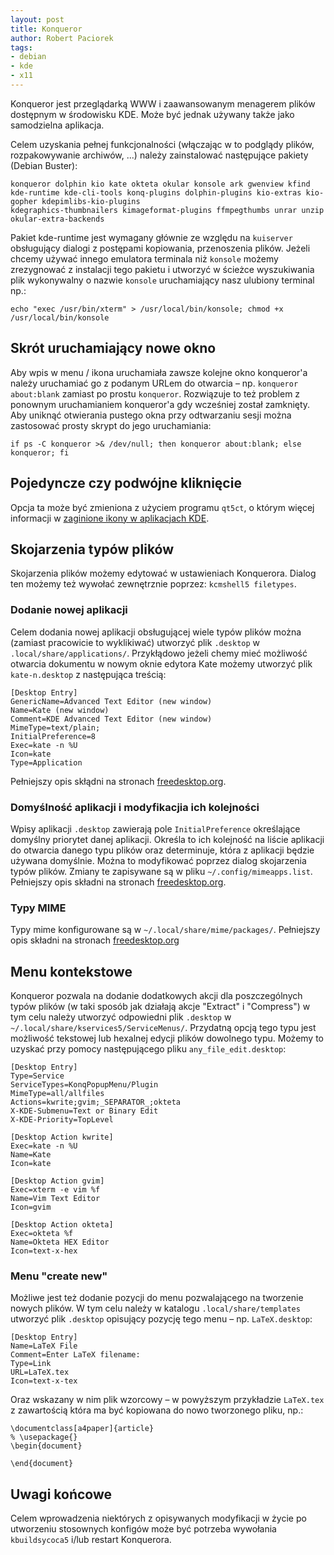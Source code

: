 ```yaml
---
layout: post
title: Konqueror
author: Robert Paciorek
tags:
- debian
- kde
- x11
---
```


Konqueror jest przeglądarką WWW i zaawansowanym menagerem plików dostępnym w środowisku KDE. Może być jednak używany także jako samodzielna aplikacja.

Celem uzyskania pełnej funkcjonalności (włączając w to podglądy plików, rozpakowywanie archiwów, ...) należy zainstalować następujące pakiety (Debian Buster):

	konqueror dolphin kio kate okteta okular konsole ark gwenview kfind
	kde-runtime kde-cli-tools konq-plugins dolphin-plugins kio-extras kio-gopher kdepimlibs-kio-plugins
	kdegraphics-thumbnailers kimageformat-plugins ffmpegthumbs unrar unzip okular-extra-backends

Pakiet kde-runtime jest wymagany głównie ze względu na `kuiserver` obsługujący dialogi z postępami kopiowania, przenoszenia plików.
Jeżeli chcemy używać innego emulatora terminala niż `konsole` możemy zrezygnować z instalacji tego pakietu i utworzyć w ścieżce wyszukiwania plik wykonywalny o nazwie `konsole` uruchamiający nasz ulubiony terminal np.:

	echo "exec /usr/bin/xterm" > /usr/local/bin/konsole; chmod +x /usr/local/bin/konsole


## Skrót uruchamiający nowe okno

Aby wpis w menu / ikona uruchamiała zawsze kolejne okno konqueror'a należy uruchamiać go z podanym URLem do otwarcia – np. `konqueror about:blank` zamiast po prostu `konqueror`.
Rozwiązuje to też problem z ponownym uruchamianiem konqueror'a gdy wcześniej został zamknięty.
Aby uniknąć otwierania pustego okna przy odtwarzaniu sesji można zastosować prosty skrypt do jego uruchamiania:

	if ps -C konqueror >& /dev/null; then konqueror about:blank; else konqueror; fi


## Pojedyncze czy podwójne kliknięcie

Opcja ta może być zmieniona z użyciem programu `qt5ct`, o którym więcej informacji w [zaginione ikony w aplikacjach KDE](/2019/04/07/zagionione_ikony_w_kate.html).


## Skojarzenia typów plików

Skojarzenia plików możemy edytować w ustawieniach Konquerora. Dialog ten możemy też wywołać zewnętrznie poprzez: `kcmshell5 filetypes`.


### Dodanie nowej aplikacji

Celem dodania nowej aplikacji obsługującej wiele typów plików można (zamiast pracowicie to wyklikiwać) utworzyć plik `.desktop` w `.local/share/applications/`. Przykłądowo jeżeli chemy mieć możliwość otwarcia dokumentu w nowym oknie edytora Kate możemy utworzyć plik `kate-n.desktop` z następująca treścią:

	[Desktop Entry]
	GenericName=Advanced Text Editor (new window)
	Name=Kate (new window)
	Comment=KDE Advanced Text Editor (new window)
	MimeType=text/plain;
	InitialPreference=8
	Exec=kate -n %U
	Icon=kate
	Type=Application

Pełniejszy opis skłądni na stronach [freedesktop.org](https://specifications.freedesktop.org/desktop-entry-spec/latest/).

### Domyślność aplikacji i modyfikacjia ich kolejności

Wpisy aplikacji `.desktop` zawierają pole `InitialPreference` określające domyślny priorytet danej aplikacji.
Określa to ich kolejność na liście aplikacji do otwarcia danego typu plików oraz determinuje, która z aplikacji będzie używana domyślnie.
Można to modyfikować poprzez dialog skojarzenia typów plików. Zmiany te zapisywane są w pliku `~/.config/mimeapps.list`.
Pełniejszy opis składni na stronach [freedesktop.org](https://specifications.freedesktop.org/mime-apps-spec/mime-apps-spec-1.0.html).

### Typy MIME

Typy mime konfigurowane są w `~/.local/share/mime/packages/`. Pełniejszy opis składni na stronach [freedesktop.org](https://www.freedesktop.org/wiki/Specifications/shared-mime-info-spec/)


## Menu kontekstowe

Konqueror pozwala na dodanie dodatkowych akcji dla poszczególnych typów plików (w taki sposób jak działają akcje "Extract" i "Compress") w tym celu należy utworzyć odpowiedni plik `.desktop` w `~/.local/share/kservices5/ServiceMenus/`.
Przydatną opcją tego typu jest możliwość tekstowej lub hexalnej edycji plików dowolnego typu. Możemy to uzyskać przy pomocy następującego pliku `any_file_edit.desktop`:

	[Desktop Entry]
	Type=Service
	ServiceTypes=KonqPopupMenu/Plugin
	MimeType=all/allfiles
	Actions=kwrite;gvim;_SEPARATOR_;okteta
	X-KDE-Submenu=Text or Binary Edit
	X-KDE-Priority=TopLevel
	
	[Desktop Action kwrite]
	Exec=kate -n %U
	Name=Kate
	Icon=kate
	
	[Desktop Action gvim]
	Exec=xterm -e vim %f
	Name=Vim Text Editor
	Icon=gvim
	
	[Desktop Action okteta]
	Exec=okteta %f
	Name=Okteta HEX Editor
	Icon=text-x-hex

### Menu "create new"

Możliwe jest też dodanie pozycji do menu pozwalającego na tworzenie nowych plików. W tym celu należy w katalogu `.local/share/templates` utworzyć plik `.desktop` opisujący pozycję tego menu – np. `LaTeX.desktop`:

	[Desktop Entry]
	Name=LaTeX File
	Comment=Enter LaTeX filename:
	Type=Link
	URL=LaTeX.tex
	Icon=text-x-tex

Oraz wskazany w nim plik wzorcowy – w powyższym przykładzie `LaTeX.tex` z zawartością która ma być kopiowana do nowo tworzonego pliku, np.:

	\documentclass[a4paper]{article}
	% \usepackage{}
	\begin{document}
	
	\end{document}


## Uwagi końcowe

Celem wprowadzenia niektórych z opisywanych modyfikacji w życie po utworzeniu stosownych konfigów może być potrzeba wywołania `kbuildsycoca5` i/lub restart Konquerora.
